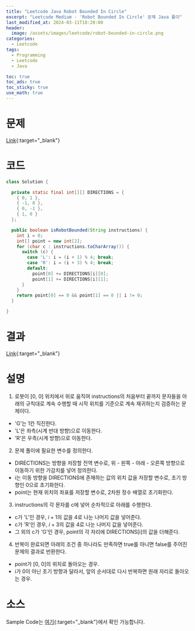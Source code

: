 ```yaml
---
title: "Leetcode Java Robot Bounded In Circle"
excerpt: "Leetcode Medium - 'Robot Bounded In Circle' 문제 Java 풀이"
last_modified_at: 2024-03-11T18:20:00
header:
  image: /assets/images/leetcode/robot-bounded-in-circle.png
categories:
  - Leetcode
tags:
  - Programming
  - Leetcode
  - Java

toc: true
toc_ads: true
toc_sticky: true
use_math: true
---
```

# 문제
[Link](https://leetcode.com/problems/robot-bounded-in-circle){:target="_blank"}

# 코드
```java
class Solution {

  private static final int[][] DIRECTIONS = {
    { 0, 1 },
    { -1, 0 },
    { 0, -1 },
    { 1, 0 }
  };

  public boolean isRobotBounded(String instructions) {
    int i = 0;
    int[] point = new int[2];
    for (char c : instructions.toCharArray()) {
      switch (c) {
        case 'L': i = (i + 1) % 4; break;
        case 'R': i = (i + 3) % 4; break;
        default:
          point[0] += DIRECTIONS[i][0];
          point[1] += DIRECTIONS[i][1];
      }
    }
    return point[0] == 0 && point[1] == 0 || i != 0;
  }

}
```

# 결과
[Link](https://leetcode.com/problems/robot-bounded-in-circle/submissions/1200380179/){:target="_blank"}

# 설명
1. 로봇이 [0, 0] 위치에서 위로 움직여 instructions의 처음부터 끝까지 문자들을 아래의 규칙대로 계속 수행할 때 시작 위치를 기준으로 계속 재귀하는지 검증하는 문제이다.
- 'G'는 1칸 직진한다.
- 'L'은 좌측(시계 반대 방향)으로 이동한다.
- 'R'은 우측(시계 방향)으로 이동한다.

2. 문제 풀이에 필요한 변수를 정의한다.
- DIRECTIONS는 방향을 저장할 전역 변수로, 위 - 왼쪽 - 아래 - 오른쪽 방향으로 이동하기 위한 가감치를 넣어 정의한다.
- i는 이동 방향을 DIRECTIONS에 존재하는 값의 위치 값을 저장할 변수로, 초기 방향인 0으로 초기화한다.
- point는 현재 위치의 좌표를 저장할 변수로, 2차원 정수 배열로 초기화한다.

3. instructions의 각 문자를 c에 넣어 순차적으로 아래를 수행한다.
- c가 'L'인 경우, $i + 1$의 값을 4로 나눈 나머지 값을 넣어준다.
- c가 'R'인 경우, $i + 3$의 값을 4로 나눈 나머지 값을 넣어준다.
- 그 외의 c가 'G'인 경우, point의 각 자리에 DIRECTIONS[i]의 값을 더해준다.

4. 반복이 완료되면 아래의 조건 중 하나라도 만족하면 true를 아니면 false를 주어진 문제의 결과로 반환한다.
- point가 [0, 0]의 위치로 돌아오는 경우.
- i가 0이 아닌 초기 방향과 달라서, 앞의 순서대로 다시 반복하면 원래 자리로 돌아오는 경우.

# 소스
Sample Code는 [여기](https://github.com/GracefulSoul/leetcode/blob/master/src/main/java/gracefulsoul/problems/RobotBoundedInCircle.java){:target="_blank"}에서 확인 가능합니다.